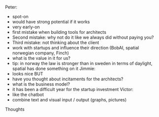 
Peter:
* spot-on
* would have strong potential if it works
* very early-on
* first mistake when building tools for architects
* Second mistake: why not do it like we always did without paying you?
* Third mistake: not thinking about the client
* work with startups and influence their direction (BobAI, spatial norwegian company, Finch)
* what is the value in it for us?
* tip: in norway the law is stronger than in sweden in terms of daylight, spatial has done something on it
Jimmie:
* looks nice BUT
* have you thought about incitaments for the architects?
* what is the business model?
* it has been a difficult year for the startup investment
Victor:
* like the chatbot
* combine text and visual input / output (graphs, pictures)

Thoughts